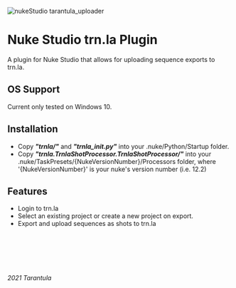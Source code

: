 ![nukeStudio tarantula_uploader](https://user-images.githubusercontent.com/29791242/109760020-d990dc80-7ba2-11eb-9443-09de5e6ced31.png)

# Nuke Studio trn.la Plugin
A plugin for Nuke Studio that allows for uploading sequence exports to trn.la.

## OS Support
Current only tested on Windows 10.

## Installation
- Copy __*"trnla/"*__ and __*"trnla_init.py"*__ into your .nuke/Python/Startup folder.
- Copy __*"trnla.TrnlaShotProcessor.TrnlaShotProcessor/"*__ into your .nuke/TaskPresets/{NukeVersionNumber}/Processors folder, where '{NukeVersionNumber}' is your nuke's version number (i.e. 12.2)

## Features
- Login to trn.la
- Select an existing project or create a new project on export.
- Export and upload sequences as shots to trn.la

&nbsp;  
&nbsp;  
&nbsp;  
#
_2021 Tarantula_ 
